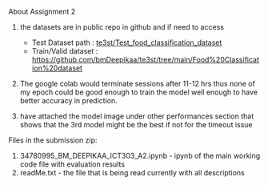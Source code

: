About Assignment 2


1. the datasets are in public repo in github and if need to access 
    - Test Dataset path : [te3st/Test_food_classification_dataset](https://github.com/bmDeepikaa/te3st/tree/main/Test_food_classification_dataset)
    - Train/Valid dataset : https://github.com/bmDeepikaa/te3st/tree/main/Food%20Classification%20dataset

2. The google colab would terminate sessions after 11-12 hrs thus none of my epoch could be good enough to train the model well enough to have better accuracy in prediction.

3. have attached the model image under other performances section that shows that the 3rd model might be the best if not for the timeout issue

Files in the submission zip:
1) 34780995_BM_DEEPIKAA_ICT303_A2.ipynb   - ipynb of the main working code file with evaluation results
2) readMe.txt                             - the file that is being read currently with all descriptions